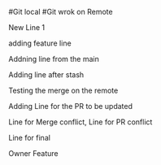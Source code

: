 #Git local
#Git wrok on Remote


New Line 1


adding feature line

Addning line from the main

Adding line after stash

Testing the merge on the remote

Adding Line for the PR to be updated

Line for Merge conflict, Line for PR conflict

Line for final

Owner Feature
